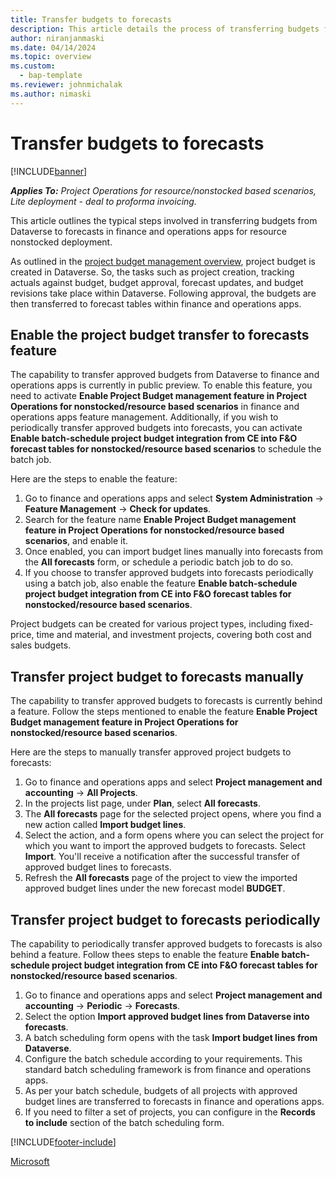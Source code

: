 ```yaml
---
title: Transfer budgets to forecasts
description: This article details the process of transferring budgets from Dataverse to forecasts in finance and operations apps for resource nonstocked deployment. 
author: niranjanmaski
ms.date: 04/14/2024
ms.topic: overview
ms.custom: 
  - bap-template
ms.reviewer: johnmichalak
ms.author: nimaski
---
```


# Transfer budgets to forecasts

[!INCLUDE[banner](../includes/banner.md)]

_**Applies To:** Project Operations for resource/nonstocked based scenarios, Lite deployment - deal to proforma invoicing._

This article outlines the typical steps involved in transferring budgets from Dataverse to forecasts in finance and operations apps for resource nonstocked deployment.

As outlined in the [project budget management overview](project-budget-management-overview-res-non-stocked.md), project budget is created in Dataverse. So, the tasks such as project creation, tracking actuals against budget, budget approval, forecast updates, and budget revisions take place within Dataverse. Following approval, the budgets are then transferred to forecast tables within finance and operations apps.

## Enable the project budget transfer to forecasts feature

The capability to transfer approved budgets from Dataverse to finance and operations apps is currently in public preview. To enable this feature, you need to activate **Enable Project Budget management feature in Project Operations for nonstocked/resource based scenarios** in finance and operations apps feature management. Additionally, if you wish to periodically transfer approved budgets into forecasts, you can activate **Enable batch-schedule project budget integration from CE into F&O forecast tables for nonstocked/resource based scenarios** to schedule the batch job.

Here are the steps to enable the feature:
1. Go to finance and operations apps and select **System Administration** -> **Feature Management** -> **Check for updates**.
1. Search for the feature name **Enable Project Budget management feature in Project Operations for nonstocked/resource based scenarios**, and enable it.
1. Once enabled, you can import budget lines manually into forecasts from the **All forecasts** form, or schedule a periodic batch job to do so.
1. If you choose to transfer approved budgets into forecasts periodically using a batch job, also enable the feature **Enable batch-schedule project budget integration from CE into F&O forecast tables for nonstocked/resource based scenarios**.

Project budgets can be created for various project types, including fixed-price, time and material, and investment projects, covering both cost and sales budgets.

## Transfer project budget to forecasts manually

The capability to transfer approved budgets to forecasts is currently behind a feature. Follow the steps mentioned to enable the feature **Enable Project Budget management feature in Project Operations for nonstocked/resource based scenarios**.

Here are the steps to manually transfer approved project budgets to forecasts:

1. Go to finance and operations apps and select **Project management and accounting** -> **All Projects**.
1. In the projects list page, under **Plan**, select **All forecasts**.
1. The **All forecasts** page for the selected project opens, where you find a new action called **Import budget lines**.
1. Select the action, and a form opens where you can select the project for which you want to import the approved budgets to forecasts. Select **Import**. You'll receive a notification after the successful transfer of approved budget lines to forecasts.
1. Refresh the **All forecasts** page of the project to view the imported approved budget lines under the new forecast model **BUDGET**.


## Transfer project budget to forecasts periodically

The capability to periodically transfer approved budgets to forecasts is also behind a feature. Follow thees steps to enable the feature **Enable batch-schedule project budget integration from CE into F&O forecast tables for nonstocked/resource based scenarios**.

1. Go to finance and operations apps and select **Project management and accounting** -> **Periodic** -> **Forecasts**.
1. Select the option **Import approved budget lines from Dataverse into forecasts**.
1. A batch scheduling form opens with the task **Import budget lines from Dataverse**.
1. Configure the batch schedule according to your requirements. This standard batch scheduling framework is from finance and operations apps.
1. As per your batch schedule, budgets of all projects with approved budget lines are transferred to forecasts in finance and operations apps.
1. If you need to filter a set of projects, you can configure in the **Records to include** section of the batch scheduling form.


[!INCLUDE[footer-include](../includes/footer-banner.md)]

[Microsoft](https://www.microsoft.com)
